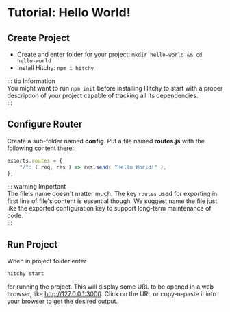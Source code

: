 # Tutorial: Hello World!

## Create Project

* Create and enter folder for your project: `mkdir hello-world && cd hello-world`
* Install Hitchy: `npm i hitchy`

::: tip Information  
You might want to run `npm init` before installing Hitchy to start with a proper description of your project capable of tracking all its dependencies.  
:::

## Configure Router

Create a sub-folder named **config**. Put a file named **routes.js** with the following content there:

```javascript
exports.routes = {
	"/": ( req, res ) => res.send( "Hello World!" ),
};
```

::: warning Important  
The file's name doesn't matter much. The key `routes` used for exporting in first line of file's content is essential though. We suggest name the file just like the exported configuration key to support long-term maintenance of code.  
:::

## Run Project

When in project folder enter 

```sh
hitchy start
``` 

for running the project. This will display some URL to be opened in a web browser, like http://127.0.0.1:3000. Click on the URL or copy-n-paste it into your browser to get the desired output.
